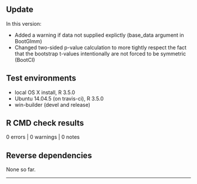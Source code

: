 ## Update
In this version:
* Added a warning if data not supplied explictly (base_data argument in BootGlmm)
* Changed two-sided p-value calculation to more tightly respect the fact that the bootstrap t-values
  intentionally are not forced to be symmetric (BootCI)


## Test environments
* local OS X install, R 3.5.0
* Ubuntu 14.04.5 (on travis-ci), R 3.5.0
* win-builder (devel and release)

## R CMD check results

0 errors | 0 warnings | 0 notes

## Reverse dependencies

None so far.

---
